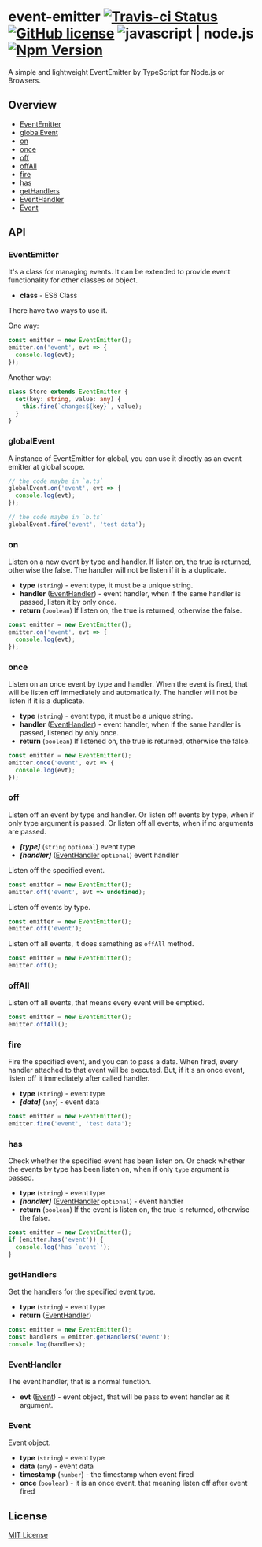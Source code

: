 # event-emitter [![Travis-ci Status](https://api.travis-ci.org/billjs/event-emitter.svg?branch=master)](https://travis-ci.org/billjs/event-emitter) [![GitHub license](https://img.shields.io/badge/license-MIT-blue.svg)](https://github.com/billjs/event-emitter/blob/master/LICENSE) ![javascript | node.js](https://img.shields.io/badge/language-javascript%20%7C%20node.js-yellow.svg) [![Npm Version](https://img.shields.io/npm/v/@billjs/event-emitter.svg)](https://www.npmjs.com/package/@billjs/event-emitter)

A simple and lightweight EventEmitter by TypeScript for Node.js or Browsers.

## Overview

- [EventEmitter](#eventemitter)
- [globalEvent](#globalevent)
- [on](#on)
- [once](#once)
- [off](#off)
- [offAll](#offall)
- [fire](#fire)
- [has](#has)
- [getHandlers](#gethandlers)
- [EventHandler](#eventhandler)
- [Event](#event)

## API

### EventEmitter

It's a class for managing events. It can be extended to provide event functionality for other classes or object.

- **class** - ES6 Class

There have two ways to use it.

One way:

```typescript
const emitter = new EventEmitter();
emitter.on('event', evt => {
  console.log(evt);
});
```

Another way:

```typescript
class Store extends EventEmitter {
  set(key: string, value: any) {
    this.fire(`change:${key}`, value);
  }
}
```

### globalEvent

A instance of EventEmitter for global, you can use it directly as an event emitter at global scope.

```typescript
// the code maybe in `a.ts`
globalEvent.on('event', evt => {
  console.log(evt);
});
```

```typescript
// the code maybe in `b.ts`
globalEvent.fire('event', 'test data');
```

### on

Listen on a new event by type and handler. If listen on, the true is returned, otherwise the false.
The handler will not be listen if it is a duplicate.

- **type** (`string`) - event type, it must be a unique string.
- **handler** ([EventHandler](#eventhandler)) - event handler, when if the same handler is passed, listen it by only once.
- **return** (`boolean`) If listen on, the true is returned, otherwise the false.

```typescript
const emitter = new EventEmitter();
emitter.on('event', evt => {
  console.log(evt);
});
```

### once

Listen on an once event by type and handler. When the event is fired, that will be listen off immediately and automatically.
The handler will not be listen if it is a duplicate.

- **type** (`string`) - event type, it must be a unique string.
- **handler** ([EventHandler](#eventhandler)) - event handler, when if the same handler is passed, listened by only once.
- **return** (`boolean`) If listened on, the true is returned, otherwise the false.

```typescript
const emitter = new EventEmitter();
emitter.once('event', evt => {
  console.log(evt);
});
```

### off

Listen off an event by type and handler.
Or listen off events by type, when if only type argument is passed.
Or listen off all events, when if no arguments are passed.

- _**[type]**_ (`string` `optional`) event type
- _**[handler]**_ ([EventHandler](#eventhandler) `optional`) event handler

Listen off the specified event.

```typescript
const emitter = new EventEmitter();
emitter.off('event', evt => undefined);
```

Listen off events by type.

```typescript
const emitter = new EventEmitter();
emitter.off('event');
```

Listen off all events, it does samething as `offAll` method.

```typescript
const emitter = new EventEmitter();
emitter.off();
```

### offAll

Listen off all events, that means every event will be emptied.

```typescript
const emitter = new EventEmitter();
emitter.offAll();
```

### fire

Fire the specified event, and you can to pass a data. When fired, every handler attached to that event will be executed.
But, if it's an once event, listen off it immediately after called handler.

- **type** (`string`) - event type
- _**[data]**_ (`any`) - event data

```typescript
const emitter = new EventEmitter();
emitter.fire('event', 'test data');
```

### has

Check whether the specified event has been listen on.
Or check whether the events by type has been listen on, when if only `type` argument is passed.

- **type** (`string`) - event type
- _**[handler]**_ ([EventHandler](#eventhandler) `optional`) - event handler
- **return** (`boolean`) If the event is listen on, the true is returned, otherwise the false.

```typescript
const emitter = new EventEmitter();
if (emitter.has('event')) {
  console.log('has `event`');
}
```

### getHandlers

Get the handlers for the specified event type.

- **type** (`string`) - event type
- **return** ([EventHandler](#eventhandler))

```typescript
const emitter = new EventEmitter();
const handlers = emitter.getHandlers('event');
console.log(handlers);
```

### EventHandler

The event handler, that is a normal function.

- **evt** ([Event](#event)) - event object, that will be pass to event handler as it argument.

### Event

Event object.

- **type** (`string`) - event type
- **data** (`any`) - event data
- **timestamp** (`number`) - the timestamp when event fired
- **once** (`boolean`) - it is an once event, that meaning listen off after event fired

## License

[MIT License](LICENSE)
